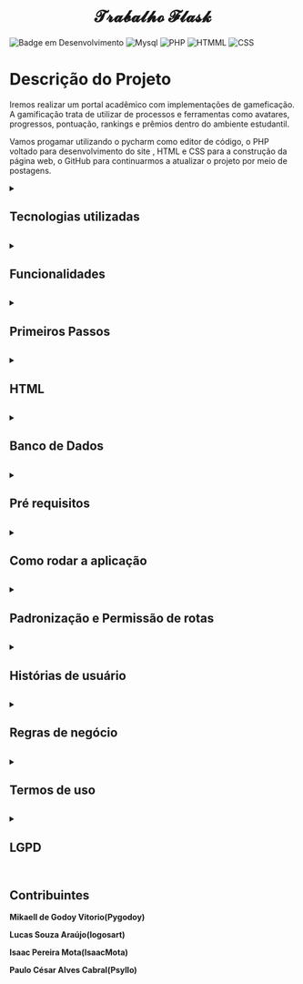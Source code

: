 <h1 align="center"> 𝓣𝓻𝓪𝓫𝓪𝓵𝓱𝓸 𝓕𝓵𝓪𝓼𝓴 </h1>

![Badge em Desenvolvimento](http://img.shields.io/static/v1?label=STATUS&message=EM%20DESENVOLVIMENTO&color=GREEN&style=for-the-badge)
![Mysql](https://img.shields.io/badge/MySQL-00000F?style=for-the-badge&logo=mysql&logoColor=white)
![PHP](https://img.shields.io/badge/PHP-777BB4?style=for-the-badge&logo=php&logoColor=white)
![HTMML](https://img.shields.io/badge/HTML-239120?style=for-the-badge&logo=html5&logoColor=white)
![CSS](https://img.shields.io/badge/CSS-239120?&style=for-the-badge&logo=css3&logoColor=white)

# **Descrição do Projeto**
Iremos realizar um portal acadêmico com implementações de gameficação. A gamificação trata de utilizar de processos e ferramentas como avatares, progressos, pontuação, rankings e prêmios dentro do ambiente estudantil.

Vamos progamar utilizando o pycharm como editor de código, o PHP voltado para desenvolvimento do site , HTML e CSS para a construção da página web, o GitHub para continuarmos a atualizar o projeto por meio de postagens.

<details>
  <summary> <b> <h2> Tecnologias utilizadas <h2> <b> </summary>
  <p>O PyCharm é o melhor IDE, você pode acessar a linha de comando, conectar-se a um banco de dados, criar um ambiente virtual e gerenciar seu sistema de controle de versão em um só lugar, economizando tempo por não precisar alternar constantemente entre janelas. 

O GitHub é um serviço baseado em nuvem que hospeda um sistema de controle de versão (VCS) chamado Git. Ele permite que os desenvolvedores colaborem e façam mudanças em projetos compartilhados enquanto mantêm um registro detalhado do seu progresso.

O HTML e CSS são importantes para o desenvolvimento, HTML É uma linguagem baseada em marcação, onde marcamos os elementos para definir quais informações a página vai exibir. CSS é uma linguagem de folha de estilo composta por “camadas”, criado com o propósito de estilizar as páginas HTML, ou seja, definir a aparência das páginas, para deixá-las visualmente mais bonitas e agradáveis. </p>
</details>

<details>
  <summary><b> <h2>Funcionalidades <h2> <b></summary>
  <p>Um sistema de ranking serve para identificar os melhores colocados na atividade, destacando aqueles que mais tem o dominio da matéria. Ajuda no sistema de competição e etimula interesse por parte dos participantes em se esforçar para alcançar melhores colocações.

O desbloqueio de novas fases e conquistas é mais uma funcionalidade que pode trazer alto engajamento dos alunos. Ao cumprir uma determinada atividade , trabalho ou prova, os alunos podem receber recompensas e consequentemente ele continua prosseguindo no mapa de atividades.

Uma estratégia muito presente nos jogos são as recompensas, ela é realizada de acordo com as atividades feitas. Este também é um recurso para estimular o interesse do participante, por isso precisa ser implementado de maneira totalmente estratégica para cumprir com o papel. 

Os pontos são considerados um sistema de recompensa que evidenciam aos alunos seu progresso na dinâmica e aumenta sua motivação com as práticas. Vamos utilizar o método de medalhas, tendo em cada atividade uma colocação de 3 lugares e medalhas de quem realizou ou nao as atividades.
</p>
</details>

 <details>
  <summary><b> <h2>Primeiros Passos<h2> <b></summary>
  <p>Criamos algumas páginas em .html como a "homepage", "notas", "users", "login", "cadastro", que serão nossas prioridades iniciais.

![primeirospassos](https://user-images.githubusercontent.com/114426524/195723442-dde8dd20-4e24-4994-b256-ab20b8f2b637.png)</p>
</details>

<details>
  <summary><b> <h2>HTML<h2> <b></summary>
  <p>Após definir as páginas começamos a dar uma "cara" a elas, através do html definimos cores, moldes, tabelas, dentro da página web.

![WhatsApp Image 2022-10-28 at 19 36 13](https://user-images.githubusercontent.com/114426524/198746055-54d75cd9-07fa-48af-9e4a-01eecf20c9ac.jpeg)

Como por exemplo o cadastro, que após algum tempo de trabalho conseguimos chegar a algo que todos concordaram que está bom.</p>
</details>

<details>
  <summary><b> <h2>Banco de Dados<h2> <b></summary>
  <p>Estrutura do banco de dados:
{
  "Alunos": {
    "AlMatricula": 0, /Int/
    "IdCurso": 0,  /Int/
    "IdPessoa": 0 /Int/
  },
  
  "Avaliações": {
    "AlMatricula": 0, /Int/
    "IdAvaliação": 0, /Int/
    "IdCurso": 0, /Int/
    "IdDisciplina": 0, /Int/
    "Nota": 0  /Int/
  },
  
  "Curso": {
    "IdCurso": 0, /Int/
    "Nome": "", /string/
    "Semestre": 0 /Int/
  },
  
  "Disciplina": {
    "Curso": "", /string/
    "IdCurso": 0, /Int/
    "IdDiscplina": 0, /Int/
    "Nome": "", /string/
    "ProfMatricula": 0 /Int/
  },
  
  "Matricula": {
    "AlMatricula": 0, /Int/
    "IdCurso": 0, /Int/
    "IdMatricula": 0 /Int/
  },
  
  "Pessoa": {
    "CPF": 0, /Int/
    "DtNasc": "", /Int/
    "IdPessoa": 0, /Int/ 
    "Nome": "", /string/
    "Sexo": "" /string/
  },
  
  "Professor": {
    "Graduação": 0, /Int/
    "IdPessoa": 0, /Int/
    "ProfMatricula": 0 /Int/
  }
}
<details>
  <summary> <b> <h3>Modelo-Lógico-BD<h3> <b> </summary>
  <p>Para que nosso banco de dados fosse bem estruturado, antes realizamos a criação do Modelo lógico através do Draw.io, onde ajudou posteriormente para que o banco seja conectado de forma eficaz.

![WhatsApp Image 2022-10-10 at 20 53 45](https://user-images.githubusercontent.com/114426524/195723727-70dd7160-a849-4130-9449-52b6d05616fa.jpeg)

</p>
</details></p>
</details>

<details>
  <summary><b> <h2>Pré requisitos<h2> <b></summary>
  <p>asgiref==3.5.2
certifi==2022.6.15
click==8.1.3
colorama==0.4.5
distlib==0.3.5
Django==4.1
filelock==3.8.0
Flask==2.2.2
gunicorn==20.1.0
install==1.3.5
itsdangerous==2.1.2
Jinja2==3.1.2
MarkupSafe==2.1.1
pipenv==2022.8.15
pippip==0.0.10
platformdirs==2.5.2
pygame==2.1.2
sqlparse==0.4.2
tzdata==2022.2
virtualenv==20.16.3
virtualenv-clone==0.5.7
Werkzeug==2.2.2
pip==22.2.2
pandas~=1.5.0
numpy~=1.23.3
SQLAlchemy
flask_sqlalchemy
mysql-connector-python==8.0.31

Localizada também na pasta requeriments que vem junto ao clone.</p>
</details>

<details>
  <summary><b> <h2>Como rodar a aplicação<h2> <b></summary>
  <p>No terminal, clone o projeto:
git clone https://github.com/logosart/trabalho_flask
Após isso verifique se todos os pré_requisitos foram instalados, abra a pasta main.py e de Run, após isso pegue o link gerado no terminal e entre.</p>
</details>

<details>
  <summary><b> <h2>Padronização e Permissão de rotas<h2> <b></summary>
  <p>

**Rota de acesso para página inicial**

http://127.0.0.1:5000/

**Rota de acesso dos usuários para realizarem seu login**

http://127.0.0.1:5000/login

**Rota de acesso dos usuários para realizarem o cadastro**

http://127.0.0.1:5000/cadastro

**Rota de acesso para cadastro do professor**

http://127.0.0.1:5000/cadastro_professor

**Rota de acesso do usuário onde só ele poderá ver suas notas e médias**

http://127.0.0.1:5000/notas

**Rota de acesso do usuário para entrar no seu perfil**

http://127.0.0.1:5000/users/%3Cnome_usuario%3E</p>
</details>

<details>
  <summary><b> <h2>Histórias de usuário<h2> <b></summary>
  <p>
  
  ### **História 1: Cadastro**

Eu como usuário desejo me cadastrar no site para que eu possa utilizá-lo

**Cenário 1: Cadastrar**

Dado que o usuário deseja se cadastrar
E ele seleciona para se cadastrar
E preenche todos os dados obrigatórios
Então o sistema Irá cadastrar os dados do usuário
E ele será levado para a Homepage 

**Cenário 2: Senha fraca**

Dado que o usuário tenha preenchido todos os dados de cadastro
E a senha possuir poucos caracteres
Então o sistema apresenta a mensagem "Senha fraca"
E retorna para o usuário escrever novamente 

### **História 2: Login**

Eu como usuário desejo realizar o login no site para que eu possa utiliza-lo

**Cenário 1: Login**

Dado que o usuário já possua uma conta
E seleciona para realizar o login 
E preencha todos os campos obrigatórios corretamente
Então o sistema mandará o usuário para a Homepage

**Cenário 2: Senha incorreta**

Dado que o usuário tenha preenchido todos os campos de login
E a senha tenha sido digitada incorretamente
Então o sistema apresentará a seguinte mensagem "Senha incorreta"
E retorna para o usuário escrever novamente 

**Cenário 3: Email incorreto**

Dado que o usuário tenha preenchido todos os campos de login
E o email tenha sido digitado incorretamente
Então o sistema apresentará a seguinte mensagem "Email incorreto"
E retorna para o usuário escrever novamente 

**Cenário 4: Esqueci a senha**

Dado que o usuário não se lembre de sua senha
E tenha clicado na mensagem "esqueci minha senha"
Então o sistema irá mandar um Email para o usuário
Quando o usuário preencher a mudança de email
Então sua senha de acesso será trocada

### **História 3: Perfil**

Eu como usuário desejo visualizar meu perfil para ver minhas informações

**Cenário 1: Visualizar perfil**

Dado que o usuário já tenha se cadastrado
E deseja visualizar seu perfil
E tenha clicado para isso
Então o sistema apresentará o perfil do usuário com suas informações

**Cenário 2: Mudar email**

Dado que o usuário deseja mudar seu email
E tenha clicado para isso
Então o sistema apresentará um campo de mudança de email
Quando o usuário preencher com seu antigo email e com o novo email 
E confirmar
Então o email de acesso será mudado

**Cenário 3: Mudar senha**

Dado que o usuário deseja mudar sua senha
E tenha clicado para isso
Então o sistema apresentará um campo de mudança de senha
Quando o usuário preencher com sua antiga senha e com a que deseja para a mudança
E confirmar
Então a senha de acesso será mudado

### **História 4: Atividades**

Eu como usuário desejo realizar atividades para ganhar pontos

**Cenário1: Enviar Atividade**

Dado que o usuário tenha entrado no campo de atividades
E tenha alguma atividade para ser realizada
E o usuário tenha enviado a atividade 
Então o sistema apresentará a seguinte mensagem "Atividade enviada"
E retorna o usuário para a pagina de atividades

**Cenário 2: Distribuição de pontos de atividade**

Dado que o usuário tenha realizado uma atividade
E tenha recebido um nota para ela
Então o sistema através de um calculo, distribuirá os pontos para esse aluno

**Cenário 3: Medalhas**

Dado que o usuário tenha realizado as atividades 
Então baseado nos pontos dos outros alunos os 3 primeiros colocados receberão uma medalha
E ficará salva no perfil do aluno

### **História 5: Notas**

Eu como usuário desejo visualizar minhas notas para saber se atingi a média

**Cenário 1: Ver notas**

Dado que o usuário queira ver suas notas
E tenha clicado para isso
Então o sistema o redirecionará para a página de notas</p>
</details>

<details>
  <summary><b> <h2>Regras de negócio<h2> <b></summary>
  <p>
  
  1.	Para realizar o cadastro no site, o usuário deve inserir todas as informações corretas, caso contrário receberá uma mensagem de erro de cadastro na tela.
2.	No login, o usuário deve inserir o email e a senha cadastrado, caso informe as informações erradas, receberá uma mensagem de erro de login na tela
3.	Se o usuário esquecer da senha, deverá clicar no botão "Esqueceu a senha" para recupera-la.
4.	O sistema de gamificação apresentará um ranking com todos os colocados, com direito de escolha se o usuário quer que apareceça seu nome ou seja anônimo.
5.	Para avançar para a proxima fase da atividade o usuário deve ter realizado a atividade anterior, caso contrário ela ficará bloqueada até que ele conclua a atividade passada.
6.	Os pontos por serem considerados um sistema de recompensas, os alunos que ficarem em 1º, 2º e 3º receberão medalhas como forma de premiação.
7.	O usuário terá acesso as atividades corrigidas com relatórios realizados pelos professores para que ele veja em quais pontos ele deve melhorar.
8.	O usuário terá uma área de acesso para ver suas notas, onde apresentarão suas notas e médias na disciplina, caso o usuário estiver com uma nota baixa na disciplina a nota terá uma cor vermelha sinalizando assim o usuário.
9.	No perfil do usuário terá todas as informações dele, medalhas e quantas atividades ele já realizou, o usuário também pode alterar as informações pessoais dele.

<details>
  <summary><b> <h3>Regras de cálculo<h3> <b></summary>
  <p>Com os dados fornecidos e aprovados pelo titular, validaremos a performance de todos os usuários a partir das notas e desempenho nas 
atividades da plataforma, assim, criaremos um ranking a partir disso, sendo necessário obviamente, os dados de cada usuário
</p>
</details>

<details>
  <summary><b> <h3>Regras de manipulação de dados<h3> <b></summary>
  <p>Usuário– Proprietário dos dados pessoais que serão tratados ao longo de todo o processo.
Administrador– Pessoa física ou jurídica responsável por estipular como os dados pessoais serão tratados.

Para que os dados possam ser manipulados deve haver o consentimento do usuário ao aceitar as regras de uso da plataforma, e deve sempre 
ser explicado para que fim esses dados serão usados. </p>
</details>

<details>
  <summary><b> <h3>Mapeamento de regras e respostas<h3> <b></summary>
  <p>
  
  ![WhatsApp Image 2022-10-28 at 14 11 17](https://user-images.githubusercontent.com/114426524/198731685-8b8a5b61-701e-418d-b38f-5d08a6a5799e.jpeg)
  </p>
</details>
</details>

<details>
  <summary><b> <h2>Termos de uso<h2> <b></summary>
  <p>Antes de acessar ou utilizar o Site, o que inclui acessar o site pelar internet e desfrutar do ensino por gamificação, você deve concordar com os Termos de Uso e a Política de Privacidade. É necessário também que você registre uma conta no site. Ao registrar uma conta, você declara ter 16 anos de idade ou mais, se for menor de 18 anos, você deve declarar que seu responsável legal analisou e está de acordo com estes termos.

### **AO ACESSAR O SITE E UTILIZA-LO, VOCÊ ESTARÁ DE ACORDO COM ESTES TERMOS DE USO. SE NÃO ESTIVER DE ACORDO COM ESTES TERMOS DE USO, NÃO ACESSE E USE ESSE SITE.**

Estamos sempre desenvolvendo novos recursos e tecnologias para melhorar nossos serviços, como parte dessa melhoria, às vezes adicionamos ou removemos recursos e funcionalidades, aumentamos ou diminuímos limites para nosso site e começamos a oferecer novos serviços ou deixamos de oferecer os antigos. Se fizermos mudanças que impactem negativamente seu uso dos nossos serviços ou se paramos de oferecer um serviço, vamos receber as críticas e vamos reunir com a equipe e discutir sobre a melhoria de nosso serviço.

<details>
  <summary><b> <h3>Limitações de Licença<h3> <b></summary>
  <p>Qualquer uso do Serviço em descumprimento a estas Limitações de Licença é estritamente proibido e poderá resultar na revogação imediata de sua licença limitada e responsabilizá-lo por violações da lei.

Fazer uso ou participar (direta ou indiretamente) de trapaças, explorar erros, usar softwares de automação, bots, hacks, modificações ou qualquer software de terceiros não autorizado projetado para modificar o Serviço ou interferir no Serviço, quebrando a dinâmica de outros estudantes.

Alterar ou causar a alteração de arquivos que fazem parte do site sem o consentimento expresso, por escrito.

Interromper, interferir ou, de outro modo, afetar adversamente o fluxo normal do site ou, ainda, agir de maneira que possa afetar negativamente experiência de outros usuários ao utiliza-lo. Isso inclui a comercialização de vitórias e qualquer outro tipo de manipulação de rankings, aproveitando-se de erros para obter vantagem injusta sobre outros jogadores, bem como qualquer outro ato que intencionalmente viole ou não esteja de acordo com a proposta de nosso Site.

Instituir, ajudar, ou se envolver em qualquer tipo de ataque, incluindo, mas não limitado à distribuição de vírus, ataques de negação de serviço ou outras tentativas de interromper o andamento do site, uso ou desfruto do mesmo por parte de outra pessoa.

Publicar qualquer informação que seja ofensiva, ameaçadora, obscena, difamatória, caluniosa, ou, ainda de teor questionável ou ofensivo, seja de forma racial, sexual, religiosa, questionável ou ofensiva, ou, ainda, envolver-se em comportamento negativo em curso, tais como, por exemplo, publicando repetidamente informações de forma não solicitada.

Assediar, ofender, insultar ou ferir terceiros, incluindo funcionários e representantes do serviço de suporte ao cliente, ou tentar praticar tais atos, ou, ainda, defender ou incitar a prática de tais atos.

Fazer engenharia reversa, descompilar, desmontar, decifrar ou tentar obter o Código-fonte de softwares subjacentes ou outras propriedades intelectuais usadas para prestar o site, ou obter informações do serviço ou de jogos usando métodos que não sejam expressamente permitidos.

Solicitar ou tentar solicitar Informações de Login ou quaisquer outras credenciais de login, ou informações pessoais de outros usuários do Serviço.
Coletar ou publicar informações privadas de alguém, incluindo dados de identificação pessoal (seja em forma de texto, imagem ou vídeo), documentos de identificação ou informações financeiras por meio do Serviço.

Podemos se reserva o direito de determinar quais condutas considera violar as regras de uso ou que, de outra forma, não estejam de acordo ou do espírito destes Termos de Uso ou do próprio Serviço. e reserva o direito de tomar medidas, como resultado de tais condutas, o que pode incluir o encerramento de sua Conta e a proibição do seu uso do Serviço, no todo ou em parte.</p>
</details>

<details>
  <summary><b> <h3>Concessão de Licença Limitada para Uso do Site<h3> <b></summary>
  <p>Condicionadas à sua concordância com os presentes Termos de Uso, bem como com outras políticas aplicáveis e sua conformidade continuada das mesmas, nosso serviço concede a você uma licença não exclusiva, intransferível, não sublicenciável, revogável e limitada para o acesso e uso do Serviço para seus próprios fins de entretenimento e aprendizagem. Você concorda em não usar o Serviço para nenhuma outra finalidade. 
Aplicam-se as seguintes restrições ao uso do Site: 
Você não poderá (e nem tentará) comprar, vender, alugar ou dar sua Conta, criar uma Conta usando identidade ou dados falsos, ou em nome de outrem; você não poderá usar o Serviço caso já tenha sido removido ou banido. 
Você deve usar sua Conta apenas para fins não comerciais; você não poderá usar o Serviço para fazer propaganda ou solicitar ou transmitir propagandas comerciais, inclusive correntes, mala direta, spam ou mensagens repetitivas ou enganosas a ninguém.
</p>
</details>

<details>
  <summary><b> <h3>Dados de Acesso a sua Conta<h3> <b></summary>
  <p>Para utilizar qualquer de nossos Serviços você precisa criar uma Conta através de cadastro de conta na plataforma, será solicitado que você escolha uma senha para sua conta e informar entre outros dados, como o endereço de e-mail e o número de matricula. O USUÁRIO é o único responsável, para todos os fins, pelas operações efetuadas em sua conta. Para proteger sua Conta, o usuário deve manter a senha em sigilo ou logout. A atividade realizada na Conta ou por seu intermédio é de responsabilidade do usuário. Não recomendamos que a senha da Conta seja reutilizada em aplicativos de terceiros ou computadores públicos. Caso tome conhecimento ou suspeite de violações de segurança, incluindo, mas não limitado à perda, roubo ou divulgação não autorizada dos Dados de Acesso, você deve notificar imediatamente o nosso suporte ao cliente e modificar seus Dados de Acesso. Você é o único responsável pela manutenção da confidencialidade dos Dados de Acesso e será responsável por todos os usos dos Dados de Acesso autorizados ou não por você. Você é responsável por tudo o que acontecer por meio da sua Conta. </p>
</details>

<details>
  <summary><b> <h3>Suspensão e Cessação da Conta e do Serviço<h3> <b></summary>
  <p>Podemos limitar, suspender, encerrar, modificar ou excluir contas ou o acesso aos serviços ou a partes do serviço em caso de descumprimento destes termos de uso ou caso suspeitamos que você deixou de cumpri-los, ou, ainda, por uso ilegal ou inadequado do serviço, ou pela suspeita de tal uso, sem aviso prévio. Você poderá perder sua conta, bem como benefícios, privilégios itens adquiridos e itens comprados relacionados ao seu uso do serviço, ficando a com a nossa equipe para indenizá-lo por tais perdas ou resultados. 

Podemos se reserva no direito de parar de oferecer e/ou de manter o Serviço específico ou parte do Serviço a qualquer momento de contas que estejam inativas por 180 dias, sem aviso prévio, o qual resultará no cancelamento automático da sua licença para usar o serviço ou parte dele. Nesse caso, não teremos a obrigação de fornecer restituições, benefícios ou outras indenizações para os usuários em relação a tais serviços interrompidos.
</p>
</details>

<details>
  <summary><b> <h3>Privacidade da Informação<h3> <b></summary>
  <p>Nosso serviço tomará todas as medidas possíveis para manter a confidencialidade e a segurança da plataforma, porém, não se responderá por prejuízo que possa ser derivado da violação dessas medidas por parte de terceiros que utilizem as redes públicas ou a internet, subvertendo os sistemas de segurança para acessar as informações de Usuários.

O endereço de e-mail fornecido pelo Usuário poderá ser utilizado para informá-lo sobre os conteúdos do Laboratório de Dados Educacionais, assim como para aviso sobre mudanças ou melhorias. </p>
</details>

<details>
  <summary><b> <h3>Conteúdo, dados submetidos e propriedade intelectual<h3> <b></summary>
  <p>Não mineração. É vedada a utilização de softwares de mineração de dados (softwares que identificam um padrão ou uma sequência lógica de dados de um grande banco de dados) em nosso Site, de qualquer tipo ou espécie, além de outro aqui não tipificado, que atue de modo similar.
Integridade do Site. Você se compromete a não acessar áreas de programação dos nosso Site, seu banco de dados, códigos fonte ou qualquer outro conjunto de dados disponíveis nestes ambientes, bem como não realizar ou permitir engenharia reversa, nem traduzir, decompilar, copiar, modificar, reproduzir, alugar, sublicenciar, publicar, divulgar, transmitir, emprestar, distribuir ou, de outra maneira, dispor inapropriadamente das funcionalidades destes.
</p>
</details>

</p>
</details>

<details>
  <summary><b> <h2>LGPD<h2> <b></summary>
  <p>Somente quem controla o site terá acesso e será responsável pela segurança das informações disponibilizadas pelos usuários.

O site armazenará, organizará e conservará os dados do usuário e só será compartilhado sob a autorização do dono da conta.

O site só utilizará de suas informações para funções que nele exijam o uso para confirmação de alguma tarefa no site, caso contrário os dados do usuário estarão guardados com as devidas seguranças de privacidade.

O site responsabiliza-se pela manutenção de medidas de segurança, técnicas e administrativas aptas a proteger os dados pessoais de acessos não autorizados e de situações acidentais ou ilícitas de destruição, perda, alteração, comunicação ou qualquer forma de tratamento inadequado ou ilícito.

Nosso site se responsabiliza e se compromete em informar o usuário caso algo venha acontecer na conta que não seja do consentimento do usuário. Nosso site se compromete em prestar ajuda imediatamente ao usuário caso ocorra algo de anormal e que comprometa a sua conta e seus dados pessoais.</p>
</details>

## Contribuintes
    
Mikaell de Godoy Vitorio(Pygodoy)
    
Lucas Souza Araújo(logosart)
    
Isaac Pereira Mota(IsaacMota)
    
Paulo César Alves Cabral(Psyllo)
